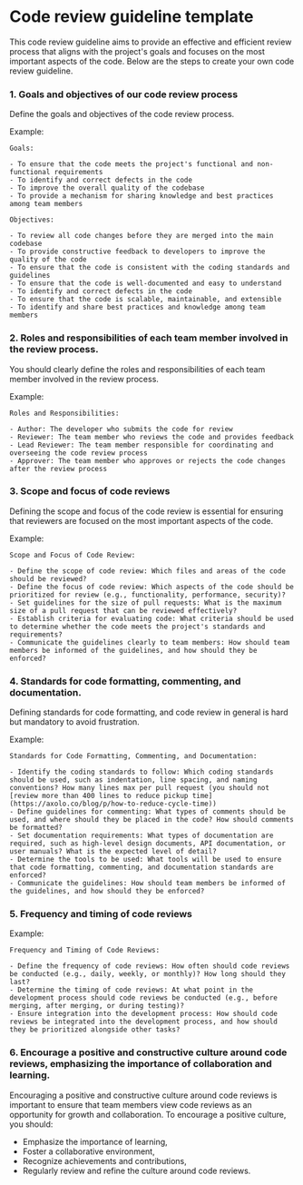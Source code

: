 # Code review guideline template
This code review guideline aims to provide an effective and efficient review process that aligns with the project's goals and focuses on the most important aspects of the code. Below are the steps to create your own code review guideline.

### 1. Goals and objectives of our code review process
Define the goals and objectives of the code review process.

Example:
```
Goals:

- To ensure that the code meets the project's functional and non-functional requirements
- To identify and correct defects in the code
- To improve the overall quality of the codebase
- To provide a mechanism for sharing knowledge and best practices among team members

Objectives:

- To review all code changes before they are merged into the main codebase
- To provide constructive feedback to developers to improve the quality of the code
- To ensure that the code is consistent with the coding standards and guidelines
- To ensure that the code is well-documented and easy to understand
- To identify and correct defects in the code
- To ensure that the code is scalable, maintainable, and extensible
- To identify and share best practices and knowledge among team members
```

### 2. Roles and responsibilities of each team member involved in the review process.
You should clearly define the roles and responsibilities of each team member involved in the review process.

Example:
```
Roles and Responsibilities:

- Author: The developer who submits the code for review
- Reviewer: The team member who reviews the code and provides feedback
- Lead Reviewer: The team member responsible for coordinating and overseeing the code review process
- Approver: The team member who approves or rejects the code changes after the review process
```

### 3. Scope and focus of code reviews
Defining the scope and focus of the code review is essential for ensuring that reviewers are focused on the most important aspects of the code.

Example:
```
Scope and Focus of Code Review:

- Define the scope of code review: Which files and areas of the code should be reviewed?
- Define the focus of code review: Which aspects of the code should be prioritized for review (e.g., functionality, performance, security)?
- Set guidelines for the size of pull requests: What is the maximum size of a pull request that can be reviewed effectively?
- Establish criteria for evaluating code: What criteria should be used to determine whether the code meets the project's standards and requirements?
- Communicate the guidelines clearly to team members: How should team members be informed of the guidelines, and how should they be enforced?
```

### 4. Standards for code formatting, commenting, and documentation.
Defining standards for code formatting, and code review in general is hard but mandatory to avoid frustration.

Example:
```
Standards for Code Formatting, Commenting, and Documentation:

- Identify the coding standards to follow: Which coding standards should be used, such as indentation, line spacing, and naming conventions? How many lines max per pull request (you should not [review more than 400 lines to reduce pickup time](https://axolo.co/blog/p/how-to-reduce-cycle-time))
- Define guidelines for commenting: What types of comments should be used, and where should they be placed in the code? How should comments be formatted?
- Set documentation requirements: What types of documentation are required, such as high-level design documents, API documentation, or user manuals? What is the expected level of detail?
- Determine the tools to be used: What tools will be used to ensure that code formatting, commenting, and documentation standards are enforced?
- Communicate the guidelines: How should team members be informed of the guidelines, and how should they be enforced?
```

### 5. Frequency and timing of code reviews

Example:
```
Frequency and Timing of Code Reviews:

- Define the frequency of code reviews: How often should code reviews be conducted (e.g., daily, weekly, or monthly)? How long should they last?
- Determine the timing of code reviews: At what point in the development process should code reviews be conducted (e.g., before merging, after merging, or during testing)?
- Ensure integration into the development process: How should code reviews be integrated into the development process, and how should they be prioritized alongside other tasks?
```

### 6. Encourage a positive and constructive culture around code reviews, emphasizing the importance of collaboration and learning.
Encouraging a positive and constructive culture around code reviews is important to ensure that team members view code reviews as an opportunity for growth and collaboration. To encourage a positive culture, you should:

- Emphasize the importance of learning,
- Foster a collaborative environment,
- Recognize achievements and contributions,
- Regularly review and refine the culture around code reviews.